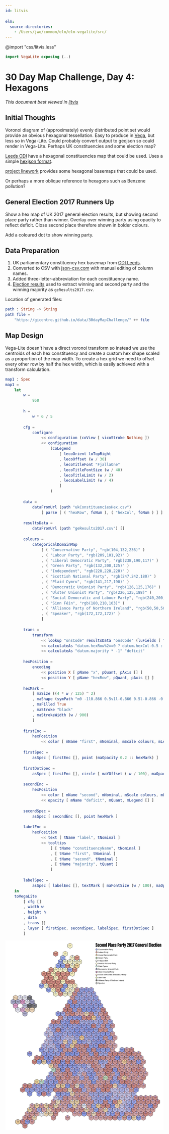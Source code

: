 ```yaml
---
id: litvis

elm:
  source-directories:
    - /Users/jwo/common/elm/elm-vegalite/src/
---
```


@import "css/litvis.less"

```elm {l=hidden}
import VegaLite exposing (..)
```

# 30 Day Map Challenge, Day 4: Hexagons

_This document best viewed in [litvis](https://github.com/gicentre/litvis)_

## Initial Thoughts

Voronoi diagram of (approximately) evenly distributed point set would provide an obvious hexagonal tessellation. Easy to produce in [Vega](https://github.com/gicentre/elm-vega#example), but less so in Vega-Lite. Could probably convert output to geojson so could render in Vega-Lite. Perhaps UK constituencies and some election map?

[Leeds ODI](https://odileeds.org/projects/hexmaps/constituencies/) have a hexagonal constituencies map that could be used. Uses a simple [hexjson format](https://odileeds.org/projects/hexmaps/hexjson).

[project linework](http://www.projectlinework.org) provides some hexagonal basemaps that could be used.

Or perhaps a more oblique reference to hexagons such as Benzene pollution?

## General Election 2017 Runners Up

Show a hex map of UK 2017 general election results, but showing second place party rather than winner. Overlay over winning party using opacity to reflect deficit. Close second place therefore shown in bolder colours.

Add a coloured dot to show winning party.

## Data Preparation

1. UK parliamentary constituency hex basemap from [ODI Leeds](https://odileeds.org/projects/hexmaps/constituencies).
2. Converted to CSV with [json-csv.com](https://json-csv.com) with manual editing of column names.
3. Added three-letter-abbreviation for each constituency name.
4. [Election results](https://researchbriefings.parliament.uk/ResearchBriefing/Summary/CBP-7979) used to extract winning and second party and the winning majority as `geResults2017.csv`.

Location of generated files:

```elm {l}
path : String -> String
path file =
    "https://gicentre.github.io/data/30dayMapChallenge/" ++ file
```

## Map Design

Vega-Lite doesn't have a direct voronoi transform so instead we use the centroids of each hex constituency and create a custom hex shape scaled as a proportion of the map width. To create a hex grid we need to offset every other row by half the hex width, which is easily achieved with a transform calculation.

```elm {l}
map1 : Spec
map1 =
    let
        w =
            950

        h =
            w * 6 / 5

        cfg =
            configure
                << configuration (coView [ vicoStroke Nothing ])
                << configuration
                    (coLegend
                        [ lecoOrient loTopRight
                        , lecoOffset (w / 30)
                        , lecoTitleFont "FjallaOne"
                        , lecoTitleFontSize (w / 40)
                        , lecoTitleLimit (w / 2)
                        , lecoLabelLimit (w / 4)
                        ]
                    )

        data =
            dataFromUrl (path "ukConstituenciesHex.csv")
                [ parse [ ( "hexRow", foNum ), ( "hexCol", foNum ) ] ]

        resultsData =
            dataFromUrl (path "geResults2017.csv") []

        colours =
            categoricalDomainMap
                [ ( "Conservative Party", "rgb(104,132,236)" )
                , ( "Labour Party", "rgb(209,101,92)" )
                , ( "Liberal Democratic Party", "rgb(238,190,117)" )
                , ( "Green Party", "rgb(132,200,125)" )
                , ( "Independent", "rgb(228,228,228)" )
                , ( "Scottish National Party", "rgb(247,242,180)" )
                , ( "Plaid Cymru", "rgb(141,217,190)" )
                , ( "Democratic Unionist Party", "rgb(126,125,176)" )
                , ( "Ulster Unionist Party", "rgb(226,125,188)" )
                , ( "Social Democratic and Labour Party", "rgb(240,200,160)" )
                , ( "Sinn Féin", "rgb(180,210,103)" )
                , ( "Alliance Party of Northern Ireland", "rgb(50,50,50)" )
                , ( "Speaker", "rgb(172,172,172)" )
                ]

        trans =
            transform
                << lookup "onsCode" resultsData "onsCode" (luFields [ "first", "second", "majority" ])
                << calculateAs "datum.hexRow%2==0 ? datum.hexCol-0.5 : datum.hexCol" "x"
                << calculateAs "datum.majority * -1" "deficit"

        hexPosition =
            encoding
                << position X [ pName "x", pQuant, pAxis [] ]
                << position Y [ pName "hexRow", pQuant, pAxis [] ]

        hexMark =
            [ maSize ((4 * w / 125) ^ 2)
            , maShape (symPath "m0 -1l0.866 0.5v1l-0.866 0.5l-0.866 -0.5v-1z")
            , maFilled True
            , maStroke "black"
            , maStrokeWidth (w / 900)
            ]

        firstEnc =
            hexPosition
                << color [ mName "first", mNominal, mScale colours, mLegend [] ]

        firstSpec =
            asSpec [ firstEnc [], point (maOpacity 0.2 :: hexMark) ]

        firstDotSpec =
            asSpec [ firstEnc [], circle [ maYOffset (-w / 100), maOpacity 1 ] ]

        secondEnc =
            hexPosition
                << color [ mName "second", mNominal, mScale colours, mLegend [ leTitle "Second Place Party 2017 General Election" ] ]
                << opacity [ mName "deficit", mQuant, mLegend [] ]

        secondSpec =
            asSpec [ secondEnc [], point hexMark ]

        labelEnc =
            hexPosition
                << text [ tName "label", tNominal ]
                << tooltips
                    [ [ tName "constituencyName", tNominal ]
                    , [ tName "first", tNominal ]
                    , [ tName "second", tNominal ]
                    , [ tName "majority", tQuant ]
                    ]

        labelSpec =
            asSpec [ labelEnc [], textMark [ maFontSize (w / 100), maOpacity 0.6 ] ]
    in
    toVegaLite
        [ cfg []
        , width w
        , height h
        , data
        , trans []
        , layer [ firstSpec, secondSpec, labelSpec, firstDotSpec ]
        ]
```

![day 4](images/day04.jpg)
